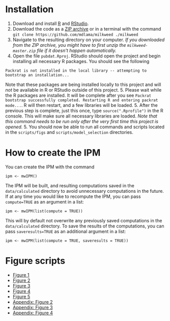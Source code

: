 # Installation

 1. Download and install [R](https://www.r-project.org/) and [RStudio](https://www.rstudio.com/products/rstudio/download/).
 1. Download the code as a [ZIP archive](https://github.com/mdlama/milkweed/archive/master.zip) or in a terminal with the command `git clone https://github.com/mdlama/milkweed ./milkweed` 
 1. Navigate to the resulting directory on your computer.  *If you downloaded from the ZIP archive, you might have to first unzip the `milkweed-master.zip` file if it doesn't happen automatically.*
 1. Open the file `pubdat.Rproj`.  RStudio should open the project and begin installing all necessary R packages.  You should see the following
 
 ```
 Packrat is not installed in the local library -- attempting to bootstrap an installation...
 ```
 
 Note that these packages are being installed locally to this project and will *not* be available in R or RStudio outside of this project.
 5. Please wait while the R packages are installed.  It will be complete after you see `Packrat bootstrap successfully completed. Restarting R and entering packrat mode...`.  R will then restart, and a few libraries will be loaded.
 5. After the previous step is complete, just this once, type `source(".Rprofile")` in the R console.  This will make sure all necessary libraries are loaded.  *Note that this command needs to be run only after the very first time this project is opened.*
 5. You should now be able to run all commands and scripts located in the `scripts/figs` and `scripts/model_selection` directories.
 
# How to create the IPM
You can create the IPM with the command
 
```
ipm <- mwIPM()
```
 
The IPM will be built, and resulting computations saved in the `data/calculated` directory to avoid unnecessary computations in the future.  If at any time you would like to recompute the IPM, you can pass `compute=TRUE` as an argument in a list:
 
```
ipm <- mwIPM(list(compute = TRUE))
```
 
This will by default not overwrite any previously saved computations in the `data/calculated` directory.  To save the results of the computations, you can pass `saveresults=TRUE` as an additional argument in a list:
 
```
ipm <- mwIPM(list(compute = TRUE, saveresults = TRUE))
```

# Figure scripts

 - [Figure 1](scripts/figs/Figure1/Figure1.html)
 - [Figure 2](scripts/figs/Figure2/Figure2.html)
 - [Figure 3](scripts/figs/Figure3/Figure3.html)
 - [Figure 4](scripts/figs/Figure4/Figure4.html)
 - [Figure 5](scripts/figs/Figure5/Figure5.html)
 - [Appendix: Figure 2](scripts/figs/AppendixFigure2/AppendixFigure2.html)
 - [Appendix: Figure 3](scripts/figs/AppendixFigure3/AppendixFigure3.html)
 - [Appendix: Figure 4](scripts/figs/AppendixFigure4/AppendixFigure4.html)
